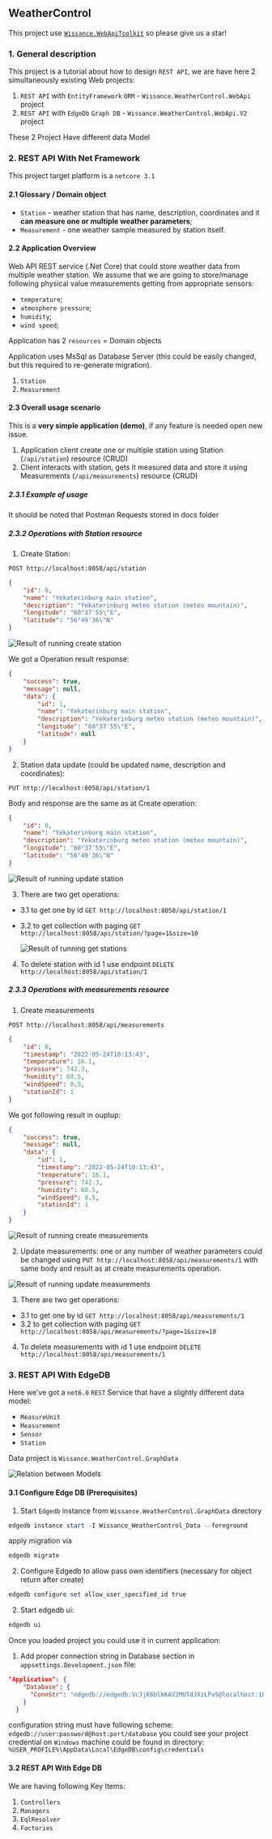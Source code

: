 ## WeatherControl

This project use [`Wissance.WebApiToolkit`](https://github.com/Wissance/WebApiToolkit) so please give us a star!

### 1. General description

This project is a tutorial about how to design `REST API`, we are have here 2 simultaneously existing Web projects:

1. `REST API` with `EntityFramework` `ORM` - `Wissance.WeatherControl.WebApi` project
2. `REST API` with `EdgeDb` `Graph DB` - `Wissance.WeatherControl.WebApi.V2` project

These 2 Project Have different data Model

### 2. REST API With Net Framework

This project target platform is a `netcore 3.1`

#### 2.1 Glossary / Domain object

* `Station` - weather station that has name, description, coordinates and it **can measure one or 
  multiple weather parameters**;
* `Measurement` - one weather sample measured by station itself.

#### 2.2 Application Overview

Web API REST service (.Net Core) that could store weather data from multiple weather station. We 
assume that we are going to store/manage following physical value measurements getting from
appropriate sensors:
* `temperature`;
* `atmosphere pressure`;
* `humidity`;
* `wind speed`;

Application has 2 `resources` = Domain objects

Application uses MsSql as Database Server (this could be easily changed, but this required to re-generate migration).

1. `Station`
2. `Measurement`

#### 2.3 Overall usage scenario

This is a **very simple application (demo)**, if any feature is needed open new issue.

1. Application client create one or multiple station using Station (`/api/station`) resource (CRUD)
2. Client interacts with station, gets it measured data and store it using Measurements (`/api/measurements`) 
   resource (CRUD)

##### 2.3.1 Example of usage

It should be noted that Postman Requests stored in docs folder

##### 2.3.2 Operations with Station resource

1. Create Station:

`POST http://localhost:8058/api/station`

```json
{
	"id": 0,
	"name": "Yekaterinburg main station",
	"description": "Yekaterinburg meteo station (meteo mountain)",
	"longitude": "60°37'55\"E",
	"latitude": "56°49'36\"N"
}
```

![Result of running create station](https://github.com/Wissance/WeatherControl/blob/master/docs/create_station_example.png)

We got a Operation result response:
```json
{
    "success": true,
    "message": null,
    "data": {
        "id": 1,
        "name": "Yekaterinburg main station",
        "description": "Yekaterinburg meteo station (meteo mountain)",
        "longitude": "60°37'55\"E",
        "latitude": null
    }
}
```

2. Station data update (could be updated name, description and coordinates):

`PUT http://localhost:8058/api/station/1`

Body and response are the same as at Create operation:
```json
{
	"id": 0,
	"name": "Yekaterinburg main station",
	"description": "Yekaterinburg meteo station (meteo mountain)",
	"longitude": "60°37'55\"E",
	"latitude": "56°49'36\"N"
}
```
![Result of running update station](https://github.com/Wissance/WeatherControl/blob/master/docs/update_station_example.png)

3. There are two get operations:

* 3.1 to get one by id `GET http://localhost:8058/api/station/1`
* 3.2 to get collection with paging `GET http://localhost:8058/api/station/?page=1&size=10`

  ![Result of running get stations](https://github.com/Wissance/WeatherControl/blob/master/docs/get_stations_with_paging.png)

4. To delete station with id 1 use endpoint `DELETE http://localhost:8058/api/station/1`

##### 2.3.3 Operations with measurements resource

1. Create measurements

`POST http://localhost:8058/api/measurements`

```json
{
	"id": 0,
	"timestamp": "2022-05-24T10:13:43",
	"temperature": 16.1,
	"pressure": 742.3,
	"humidity": 60.5,
	"windSpeed": 0.5,
	"stationId": 1
}
```

We got following result in ouptup:
```json
{
    "success": true,
    "message": null,
    "data": {
        "id": 1,
        "timestamp": "2022-05-24T10:13:43",
        "temperature": 16.1,
        "pressure": 742.3,
        "humidity": 60.5,
        "windSpeed": 0.5,
        "stationId": 1
    }
}
```

![Result of running create measurements](https://github.com/Wissance/WeatherControl/blob/master/docs/create_measurements.png)

2. Update measurements: one or any number of weather parameters could be changed using 
   `PUT http://localhost:8058/api/measurements/1` with same body and result as at create measurements operation.
   
![Result of running update measurements](https://github.com/Wissance/WeatherControl/blob/master/docs/update_measurements.png)
   
3. There are two get operations:

* 3.1 to get one by id `GET http://localhost:8058/api/measurements/1`
* 3.2 to get collection with paging `GET http://localhost:8058/api/measurements/?page=1&size=10`

4. To delete measurements with id 1 use endpoint `DELETE http://localhost:8058/api/measurements/1`

### 3. REST API With EdgeDB

Here we've got a `net6.0` `REST` Service that have a slightly different data model:

* `MeasureUnit`
* `Measurement`
* `Sensor`
* `Station`

Data project is `Wissance.WeatherControl.GraphData`

![Relation between Models]()


#### 3.1 Configure Edge DB (Prerequisites)

1. Start `Edgedb` instance from `Wissance.WeatherControl.GraphData` directory

```ps1
edgedb instance start -I Wissance_WeatherControl_Data --foreground
```

apply migration via

```ps1
edgedb migrate
```

2. Configure Edgedb to allow pass own identifiers (necessary for object return after create)

```ps1
edgedb configure set allow_user_specified_id true
```

2. Start edgedb ui:

```ps1
edgedb ui
```

Once you loaded project you could use it in current application:

1. Add proper connection string in Database section in `appsettings.Development.json` file:
```json
"Application": {
    "Database": {
      "ConnStr": "edgedb://edgedb:VcJjK6blkKAV2MUTdJXzLPvS@localhost:10702/edgedb"
    }
  }
```

configuration string must have following scheme: `edgedb://user:password@host:port/database`
you could see your project credential on `Windows` machine could be found in directory:
`%USER_PROFILE%\AppData\Local\EdgeDB\config\credentials`

#### 3.2 REST API With Edge DB

We are having following Key Items:

1. `Controllers`
2. `Managers`
3. `EqlResolver`
4. `Factories`



